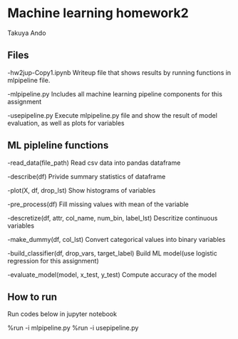 # Machine learning homework2

Takuya Ando

## Files

-hw2jup-Copy1.ipynb
Writeup file that shows results by running functions in mlpipeline file.

-mlpipeline.py
Includes all machine learning pipeline components for this assignment

-usepipeline.py
Execute mlpipeline.py file and show the result of model evaluation, as well as plots for variables

## ML pipleline functions

-read_data(file_path)
Read csv data into pandas dataframe

-describe(df)
Privide summary statistics of dataframe

-plot(X, df, drop_lst)
Show histograms of variables

-pre_process(df)
Fill missing values with mean of the variable

-descretize(df, attr, col_name, num_bin, label_lst)
Descritize continuous variables

-make_dummy(df, col_lst)
Convert categorical values into binary variables

-build_classifier(df, drop_vars, target_label)
Build ML model(use logistic regression for this assignment)

-evaluate_model(model, x_test, y_test)
Compute accuracy of the model

## How to run

Run codes below in jupyter notebook

%run -i mlpipeline.py
%run -i usepipeline.py